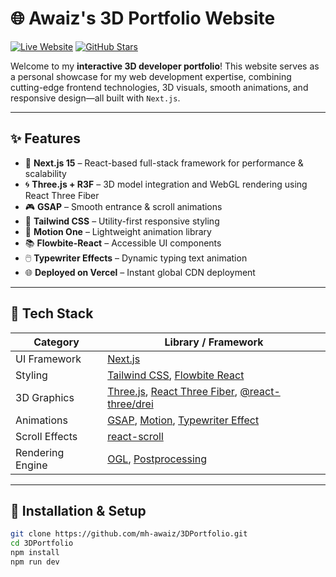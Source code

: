# 🌐 Awaiz's 3D Portfolio Website

[![Live Website](https://img.shields.io/badge/Live-Demo-green?style=flat-square&logo=vercel)](https://mohammedawaiz.vercel.app/)
[![GitHub Stars](https://img.shields.io/github/stars/mh-awaiz/3DPortfolio?style=social)](https://github.com/mh-awaiz/3DPortfolio/stargazers)

Welcome to my **interactive 3D developer portfolio**! This website serves as a personal showcase for my web development expertise, combining cutting-edge frontend technologies, 3D visuals, smooth animations, and responsive design—all built with `Next.js`.

---

## ✨ Features

- 🚀 **Next.js 15** – React-based full-stack framework for performance & scalability
- 🌀 **Three.js + R3F** – 3D model integration and WebGL rendering using React Three Fiber
- 🎮 **GSAP** – Smooth entrance & scroll animations
- 🎨 **Tailwind CSS** – Utility-first responsive styling
- 🎥 **Motion One** – Lightweight animation library
- 📚 **Flowbite-React** – Accessible UI components
- 🖱️ **Typewriter Effects** – Dynamic typing text animation
- 🌐 **Deployed on Vercel** – Instant global CDN deployment

---

## 🧩 Tech Stack

| Category          | Library / Framework         |
|------------------|-----------------------------|
| UI Framework     | [Next.js](https://nextjs.org/) |
| Styling          | [Tailwind CSS](https://tailwindcss.com/), [Flowbite React](https://flowbite-react.com/) |
| 3D Graphics      | [Three.js](https://threejs.org/), [React Three Fiber](https://docs.pmnd.rs/react-three-fiber), [@react-three/drei](https://github.com/pmndrs/drei) |
| Animations       | [GSAP](https://greensock.com/gsap/), [Motion](https://motion.dev/), [Typewriter Effect](https://www.npmjs.com/package/typewriter-effect) |
| Scroll Effects   | [react-scroll](https://www.npmjs.com/package/react-scroll) |
| Rendering Engine | [OGL](https://github.com/oframe/ogl), [Postprocessing](https://github.com/vanruesc/postprocessing) |

---

## 🧪 Installation & Setup

```bash
git clone https://github.com/mh-awaiz/3DPortfolio.git
cd 3DPortfolio
npm install
npm run dev